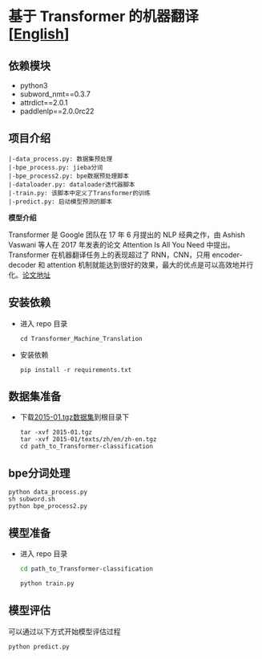 # 基于 Transformer 的机器翻译 [[English](./README_en.md)]

## 依赖模块
- python3
- subword_nmt==0.3.7
- attrdict==2.0.1
- paddlenlp==2.0.0rc22


## 项目介绍
```
|-data_process.py: 数据集预处理
|-bpe_process.py: jieba分词
|-bpe_process2.py: bpe数据预处理脚本
|-dataloader.py: dataloader迭代器脚本
|-train.py: 该脚本中定义了Transformer的训练
|-predict.py: 启动模型预测的脚本
```

**模型介绍**

Transformer 是 Google 团队在 17 年 6 月提出的 NLP 经典之作，由 Ashish Vaswani 等人在 2017 年发表的论文 Attention Is All You Need 中提出。Transformer 在机器翻译任务上的表现超过了 RNN，CNN，只用 encoder-decoder 和 attention 机制就能达到很好的效果，最大的优点是可以高效地并行化。[论文地址](https://proceedings.neurips.cc/paper/2017/hash/3f5ee243547dee91fbd053c1c4a845aa-Abstract.html)

## 安装依赖

- 进入 repo 目录

  ```
  cd Transformer_Machine_Translation
  ```
- 安装依赖

  ```
  pip install -r requirements.txt
  ```

## 数据集准备

- 下载[2015-01.tgz数据集](https://wit3.fbk.eu/2015-01)到根目录下

  ```
  tar -xvf 2015-01.tgz
  tar -xvf 2015-01/texts/zh/en/zh-en.tgz
  cd path_to_Transformer-classification
  ```

## bpe分词处理

  ```
  python data_process.py
  sh subword.sh
  python bpe_process2.py
  ```
## 模型准备

- 进入 repo 目录

  ```bash
  cd path_to_Transformer-classification
  ```

  ```bash
  python train.py
  ```

## 模型评估

可以通过以下方式开始模型评估过程

  ```bash
  python predict.py
  ```

